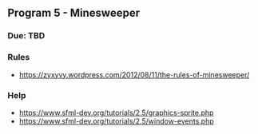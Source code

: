 ## Program 5 - Minesweeper
### Due: TBD

### Rules
- https://zyxyvy.wordpress.com/2012/08/11/the-rules-of-minesweeper/

### Help
- https://www.sfml-dev.org/tutorials/2.5/graphics-sprite.php
- https://www.sfml-dev.org/tutorials/2.5/window-events.php
